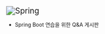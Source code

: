 <img src="https://img.shields.io/badge/Spring-6DB33F?style=for-the-badge&logo=spring&logoColor=white" alt="Spring" style="zoom: 1.5;" />

- Spring Boot 연습을 위한 Q&A 게시판
